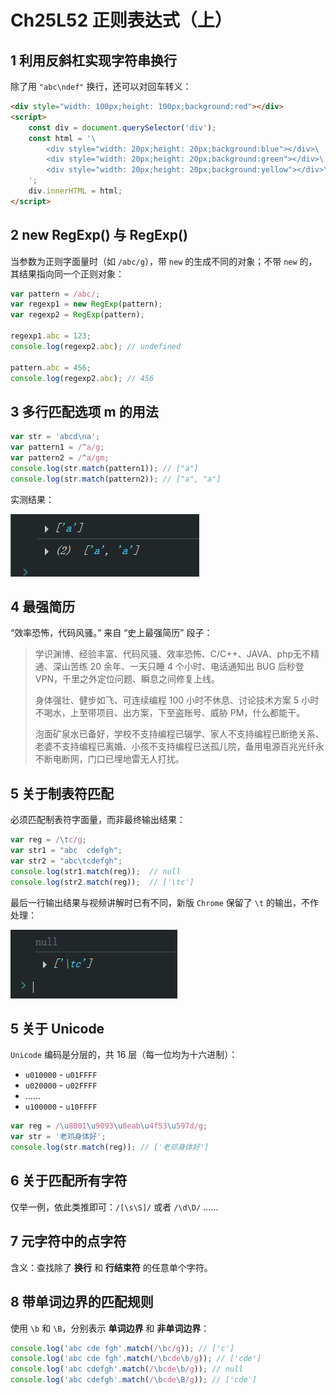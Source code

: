 # Ch25L52 正则表达式（上）



## 1 利用反斜杠实现字符串换行

除了用 `"abc\ndef"` 换行，还可以对回车转义：

```html
<div style="width: 100px;height: 100px;background:red"></div>
<script>
    const div = document.querySelector('div');
    const html = '\
        <div style="width: 20px;height: 20px;background:blue"></div>\
        <div style="width: 20px;height: 20px;background:green"></div>\
        <div style="width: 20px;height: 20px;background:yellow"></div>\
    ';
    div.innerHTML = html;
</script>
```



## 2 new RegExp() 与 RegExp()

当参数为正则字面量时（如 `/abc/g`），带 `new` 的生成不同的对象；不带 `new` 的，其结果指向同一个正则对象：

```js
var pattern = /abc/;
var regexp1 = new RegExp(pattern);
var regexp2 = RegExp(pattern);

regexp1.abc = 123;
console.log(regexp2.abc); // undefined

pattern.abc = 456;
console.log(regexp2.abc); // 456
```



## 3 多行匹配选项 m 的用法

```js
var str = 'abcd\na';
var pattern1 = /^a/g;
var pattern2 = /^a/gm;
console.log(str.match(pattern1)); // ["a"]
console.log(str.match(pattern2)); // ["a", "a"]
```

实测结果：

![](../assets/25.1.png)



## 4 最强简历

“效率恐怖，代码风骚。” 来自 “史上最强简历” 段子：

> 学识渊博、经验丰富、代码风骚、效率恐怖、C/C++、JAVA、php无不精通、深山苦练 20 余年、一天只睡 4 个小时、电话通知出 BUG 后秒登 VPN，千里之外定位问题、瞬息之间修复上线。
>
> 身体强壮、健步如飞、可连续编程 100 小时不休息、讨论技术方案 5 小时不喝水，上至带项目、出方案，下至盗账号、威胁 PM，什么都能干。
>
> 泡面矿泉水已备好，学校不支持编程已辍学、家人不支持编程已断绝关系、老婆不支持编程已离婚、小孩不支持编程已送孤儿院，备用电源百兆光纤永不断电断网，门口已埋地雷无人打扰。



## 5 关于制表符匹配

必须匹配制表符字面量，而非最终输出结果：

```js
var reg = /\tc/g;
var str1 = "abc  cdefgh";
var str2 = "abc\tcdefgh";
console.log(str1.match(reg));  // null
console.log(str2.match(reg));  // ['\tc']
```

最后一行输出结果与视频讲解时已有不同，新版 `Chrome` 保留了 `\t` 的输出，不作处理：

![](../assets/25.2.png)



## 5 关于 Unicode

`Unicode` 编码是分层的，共 16 层（每一位均为十六进制）：

- `u010000` - `u01FFFF`
- `u020000` - `u02FFFF`
- ……
- `u100000` - `u10FFFF`

```js
var reg = /\u8001\u9093\u8eab\u4f53\u597d/g;
var str = '老邓身体好';
console.log(str.match(reg)); // ['老邓身体好']
```



## 6 关于匹配所有字符

仅举一例，依此类推即可：`/[\s\S]/` 或者 `/\d\D/` ……



## 7 元字符中的点字符

含义：查找除了 **换行** 和 **行结束符** 的任意单个字符。



## 8 带单词边界的匹配规则

使用 `\b` 和 `\B`，分别表示 **单词边界** 和 **非单词边界**：

```js
console.log('abc cde fgh'.match(/\bc/g)); // ['c']
console.log('abc cde fgh'.match(/\bcde\b/g)); // ['cde']
console.log('abc cdefgh'.match(/\bcde\b/g)); // null
console.log('abc cdefgh'.match(/\bcde\B/g)); // ['cde']
```

